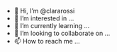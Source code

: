 - 👋 Hi, I’m @clararossi
- 👀 I’m interested in ...
- 🌱 I’m currently learning ...
- 💞️ I’m looking to collaborate on ...
- 📫 How to reach me ...

<!---
clararossi/clararossi is a ✨ special ✨ repository because its `README.md` (this file) appears on your GitHub profile.
You can click the Preview link to take a look at your changes.
--->

